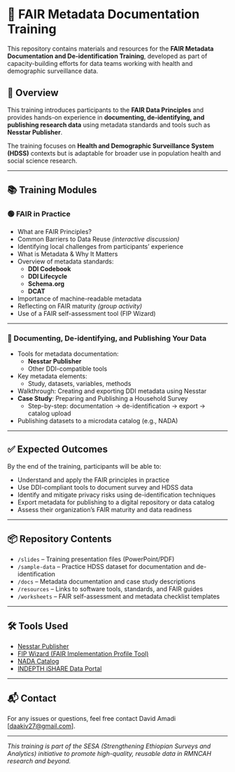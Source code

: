 # 🧾 FAIR Metadata Documentation Training

This repository contains materials and resources for the **FAIR Metadata Documentation and De-identification Training**, developed as part of capacity-building efforts for data teams working with health and demographic surveillance data.

## 📌 Overview

This training introduces participants to the **FAIR Data Principles** and provides hands-on experience in **documenting, de-identifying, and publishing research data** using metadata standards and tools such as **Nesstar Publisher**.

The training focuses on **Health and Demographic Surveillance System (HDSS)** contexts but is adaptable for broader use in population health and social science research.

---

## 📚 Training Modules

### 🟢 FAIR in Practice

- What are FAIR Principles?
- Common Barriers to Data Reuse *(interactive discussion)*
- Identifying local challenges from participants’ experience
- What is Metadata & Why It Matters
- Overview of metadata standards:
  - **DDI Codebook**
  - **DDI Lifecycle**
  - **Schema.org**
  - **DCAT**
- Importance of machine-readable metadata
- Reflecting on FAIR maturity *(group activity)*
- Use of a FAIR self-assessment tool (FIP Wizard)

---

### 🔵 Documenting, De-identifying, and Publishing Your Data

- Tools for metadata documentation:
  - **Nesstar Publisher**
  - Other DDI-compatible tools
- Key metadata elements:
  - Study, datasets, variables, methods
- Walkthrough: Creating and exporting DDI metadata using Nesstar
- **Case Study**: Preparing and Publishing a Household Survey
  - Step-by-step: documentation → de-identification → export → catalog upload
- Publishing datasets to a microdata catalog (e.g., NADA)

---

## ✅ Expected Outcomes

By the end of the training, participants will be able to:

- Understand and apply the FAIR principles in practice
- Use DDI-compliant tools to document survey and HDSS data
- Identify and mitigate privacy risks using de-identification techniques
- Export metadata for publishing to a digital repository or data catalog
- Assess their organization’s FAIR maturity and data readiness

---

## 📦 Repository Contents

- `/slides` – Training presentation files (PowerPoint/PDF)
- `/sample-data` – Practice HDSS dataset for documentation and de-identification
- `/docs` – Metadata documentation and case study descriptions
- `/resources` – Links to software tools, standards, and FAIR guides
- `/worksheets` – FAIR self-assessment and metadata checklist templates

---

## 🛠️ Tools Used

- [Nesstar Publisher](http://www.ihsn.org/software/ddi-metadata-editor)
- [FIP Wizard (FAIR Implementation Profile Tool)](https://fip-wizard.ds-wizard.org)
- [NADA Catalog](https://nada.ihsn.org/)
- [INDEPTH iSHARE Data Portal](https://www.indepth-ishare.org/)

---

## 📬 Contact

For any issues or questions, feel free contact David Amadi [daakiv27@gmail.com].

---

*This training is part of the SESA (Strengthening Ethiopian Surveys and Analytics) initiative to promote high-quality, reusable data in RMNCAH research and beyond.*

